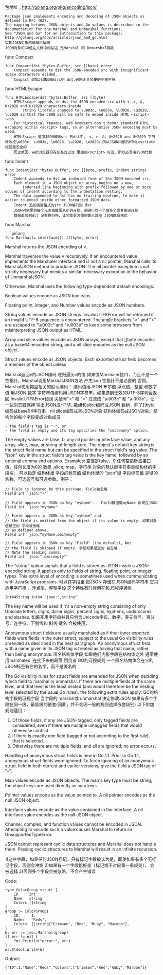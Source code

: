 包地址：http://golang.org/pkg/encoding/json/
```golang
Package json implements encoding and decoding of JSON objects as defined in RFC 4627. 
The mapping between JSON objects and Go values is described in the documentation for the Marshal and Unmarshal functions.
See "JSON and Go" for an introduction to this package: http://golang.org/doc/articles/json_and_go.html
实现JOSN对象的编码和解码
JSON对象和GO值在文档中的描述 是Marshal 和 Unmarshal函数
```

func Compact
```golang
func Compact(dst *bytes.Buffer, src []byte) error
	Compact appends to dst the JSON-encoded src with insignificant space characters elided.
	Compact 追加JSON编码src到 dst,省略无关紧要的空格字符
```

func HTMLEscape
```golang
func HTMLEscape(dst *bytes.Buffer, src []byte)
	HTMLEscape appends to dst the JSON-encoded src with <, >, &, U+2028 and U+2029 characters inside 
		string literals changed to \u003c, \u003e, \u0026, \u2028, \u2029 so that the JSON will be safe to embed inside HTML <script> tags.
	For historical reasons, web browsers don't honor standard HTML escaping within <script> tags, so an alternative JSON encoding must be used.
	HTMLEscape 追加JSON编码src 到dst中， <, >, &, U+2028 and U+2029 字节 修改成\u003c, \u003e, \u0026, \u2028, \u2029，所以JSON内部的HTML<script>标签是安全的
	历史原因，web浏览器没有标准的过滤 里面的<script> 标签，所以必须用JSON代替
```

func Indent
```golang
func Indent(dst *bytes.Buffer, src []byte, prefix, indent string) error
	Indent appends to dst an indented form of the JSON-encoded src. 
	Each element in a JSON object or array begins on a new, 
		indented line beginning with prefix followed by one or more copies of indent according to the indentation nesting. 
	The data appended to dst has no trailing newline, to make it easier to embed inside other formatted JSON data.
	Indent 追加缩进格式的src JSON编码到 dst
	JSON对象里的每个元素或数组从新的开始，缩进行以一个或多个嵌套缩进开始
	数据追加到dst 没有换行符，让它能更方便的嵌入其他 JSON数据格式
```


func Marshal
```golang
```golang
func Marshal(v interface{}) ([]byte, error)
```
Marshal returns the JSON encoding of v.

Marshal traverses the value v recursively. 
If an encountered value implements the Marshaler interface and is not a nil pointer, Marshal calls its MarshalJSON method to produce JSON. 
The nil pointer exception is not strictly necessary but mimics a similar, necessary exception in the behavior of UnmarshalJSON.

Otherwise, Marshal uses the following type-dependent default encodings:

Boolean values encode as JSON booleans.

Floating point, integer, and Number values encode as JSON numbers.

String values encode as JSON strings. InvalidUTF8Error will be returned if an invalid UTF-8 sequence is encountered. 
	The angle brackets "<" and ">" are escaped to "\u003c" and "\u003e" to keep some browsers from misinterpreting JSON output as HTML.

Array and slice values encode as JSON arrays, except that []byte encodes as a base64-encoded string, and a nil slice encodes as the null JSON object.

Struct values encode as JSON objects. Each exported struct field becomes a member of the object unless

Marshal返回v的JSON编码
递归遍历v的值
如果值Marshaler接口，而且不是一个空指针，Marshal调用MarshalJSON方法 产生json
空指针不是必要的
否则，Marshal使用类型相关的默认编码：
编码值用JSON 布尔值
浮点值，整型 和数字值 用JSON 数字
字符串值编码用 JSON字符串。如果遇到无效的UTF-8序列会返回 InvalidUTF8Error错误
	尖括号"<" 和 ">"  过滤成 "\u003c" 和 "\u003e"，让一些浏览器保持 输出JSON成HTML
数组和slice编码成JSON 数组，除了[]byte 编码成base64字符串，nil slice编码成空JSON对象
结构体编码成JSON对象。结构体的每个字段变成对象成员

```golang
- the field's tag is "-", or
- the field is empty and its tag specifies the "omitempty" option.
```

The empty values are false, 0, any nil pointer or interface value, and any array, slice, map, or string of length zero. 
The object's default key string is the struct field name but can be specified in the struct field's tag value. 
The "json" key in the struct field's tag value is the key name, followed by an optional comma and options. Examples:
空值是false，0 任何空指针或接口值，任何长度为0的 数组 ,slice, map，字符串 
对象的默认键字符串是结构体的字段名， 可以指定 结构体里 字段的标签值
结构体里的 "json"键 字段标签值 是键的名称，可选逗号和可选参数。例子：

```golang
// Field is ignored by this package. Field被忽略
Field int `json:"-"`

// Field appears in JSON as key "myName".   Field根据键myName 出现在JSON
Field int `json:"myName"`

// Field appears in JSON as key "myName" and
// the field is omitted from the object if its value is empty, 如果对象值是空的 字段被省略
// as defined above.
Field int `json:"myName,omitempty"`

// Field appears in JSON as key "Field" (the default), but
// the field is skipped if empty. 字段如果是空的 被忽略
// Note the leading comma.
Field int `json:",omitempty"`
```

The "string" option signals that a field is stored as JSON inside a JSON-encoded string. 
It applies only to fields of string, floating point, or integer types. 
This extra level of encoding is sometimes used when communicating with JavaScript programs:
可以在字段里 把JSON 存储在JSON编码字符串
它只适用字符串 、浮点型、整型字段
这个特性有时候用在和JS程序通信：

```golang
Int64String int64 `json:",string"`
```


The key name will be used if it's a non-empty string consisting of only Unicode letters, digits, dollar signs, percent signs, hyphens, underscores and slashes.
如果非用字符串并且只包含Unicode字母、数字、美元符号、百分号、连字符、下划线和 斜线    键名 会被使用，

Anonymous struct fields are usually marshaled as if their inner exported fields were fields in the outer struct, 
	subject to the usual Go visibility rules amended as described in the next paragraph. 
An anonymous struct field with a name given in its JSON tag is treated as having that name, rather than being anonymous.
匿名结构体字段   如果他们内嵌字段在结构体之外  通常使用marshaled ,在接下来的段落 围绕者 GO的可视规则
一个匿名结构体会在它的JSON标签有它的名字，而不是匿名的

The Go visibility rules for struct fields are amended for JSON when deciding which field to marshal or unmarshal. 
If there are multiple fields at the same level, and that level is the least nested 
	(and would therefore be the nesting level selected by the usual Go rules), the following extra rules apply:
GO的结构字段的可视字段 当字段的 marshal或 unmarshal 决定修改JSON
如果有多个字段在同一级，最低级的嵌套(因此，并不会因一般的规则选择嵌套级别) 以下附加规则适用：

1) Of those fields, if any are JSON-tagged, only tagged fields are considered, even if there are multiple untagged fields that would otherwise conflict. 
2) If there is exactly one field (tagged or not according to the first rule), that is selected. 
3) Otherwise there are multiple fields, and all are ignored; no error occurs.

Handling of anonymous struct fields is new in Go 1.1. Prior to Go 1.1, anonymous struct fields were ignored. 
To force ignoring of an anonymous struct field in both current and earlier versions, give the field a JSON tag of "-".

Map values encode as JSON objects. The map's key type must be string; the object keys are used directly as map keys.

Pointer values encode as the value pointed to. A nil pointer encodes as the null JSON object.

Interface values encode as the value contained in the interface. A nil interface value encodes as the null JSON object.

Channel, complex, and function values cannot be encoded in JSON. Attempting to encode such a value causes Marshal to return an UnsupportedTypeError.

JSON cannot represent cyclic data structures and Marshal does not handle them. Passing cyclic structures to Marshal will result in an infinite recursion.

1)这些字段，如果任何JSON标记，只有标记字段被认为是，即使如果有多个无标记字段，否则会冲突
2)如果有一个字段恰好是（标记或不对应第一条规则）， 会被选择
3)否则多个字段会被忽略，不会产生错误


Code:
```golang
type ColorGroup struct {
    ID     int
    Name   string
    Colors []string
}
group := ColorGroup{
    ID:     1,
    Name:   "Reds",
    Colors: []string{"Crimson", "Red", "Ruby", "Maroon"},
}
b, err := json.Marshal(group)
if err != nil {
    fmt.Println("error:", err)
}
os.Stdout.Write(b)
```
Output:
```golang
{"ID":1,"Name":"Reds","Colors":["Crimson","Red","Ruby","Maroon"]}
```
```

